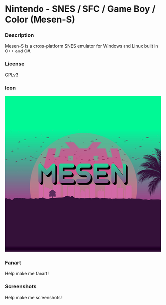 # Nintendo - SNES / SFC / Game Boy / Color (Mesen-S)

### Description

Mesen-S is a cross-platform SNES emulator for Windows and Linux built in C++ and C#.

### License

GPLv3

### Icon

![Nintendo - SNES / SFC / Game Boy / Color (Mesen-S) icon](game.libretro.mesen-s/resources/icon.png)

### Fanart

Help make me fanart!

### Screenshots

Help make me screenshots!
